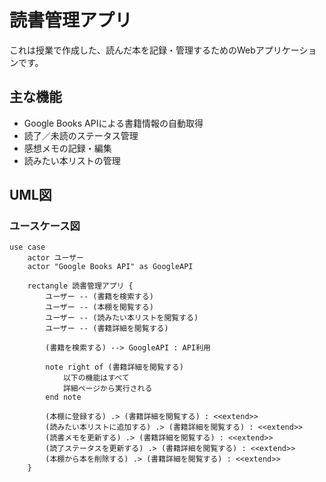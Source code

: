 # 読書管理アプリ

これは授業で作成した、読んだ本を記録・管理するためのWebアプリケーションです。

## 主な機能
- Google Books APIによる書籍情報の自動取得
- 読了／未読のステータス管理
- 感想メモの記録・編集
- 読みたい本リストの管理

## UML図

### ユースケース図

```mermaid
use case
    actor ユーザー
    actor "Google Books API" as GoogleAPI

    rectangle 読書管理アプリ {
        ユーザー -- (書籍を検索する)
        ユーザー -- (本棚を閲覧する)
        ユーザー -- (読みたい本リストを閲覧する)
        ユーザー -- (書籍詳細を閲覧する)

        (書籍を検索する) --> GoogleAPI : API利用

        note right of (書籍詳細を閲覧する)
            以下の機能はすべて
            詳細ページから実行される
        end note

        (本棚に登録する) .> (書籍詳細を閲覧する) : <<extend>>
        (読みたい本リストに追加する) .> (書籍詳細を閲覧する) : <<extend>>
        (読書メモを更新する) .> (書籍詳細を閲覧する) : <<extend>>
        (読了ステータスを更新する) .> (書籍詳細を閲覧する) : <<extend>>
        (本棚から本を削除する) .> (書籍詳細を閲覧する) : <<extend>>
    }